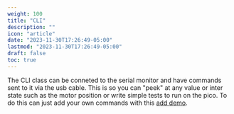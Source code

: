 ```yaml
---
weight: 100
title: "CLI"
description: ""
icon: "article"
date: "2023-11-30T17:26:49-05:00"
lastmod: "2023-11-30T17:26:49-05:00"
draft: false
toc: true
---
```


The CLI class can be conneted to
the serial monitor and have commands sent to it via the usb cable. This is so you can "peek"
at any value or inter state such as the motor position or write simple tests to run on the pico.
To do this can just add your own commands with this [add demo](#adding-cli-cmd).
